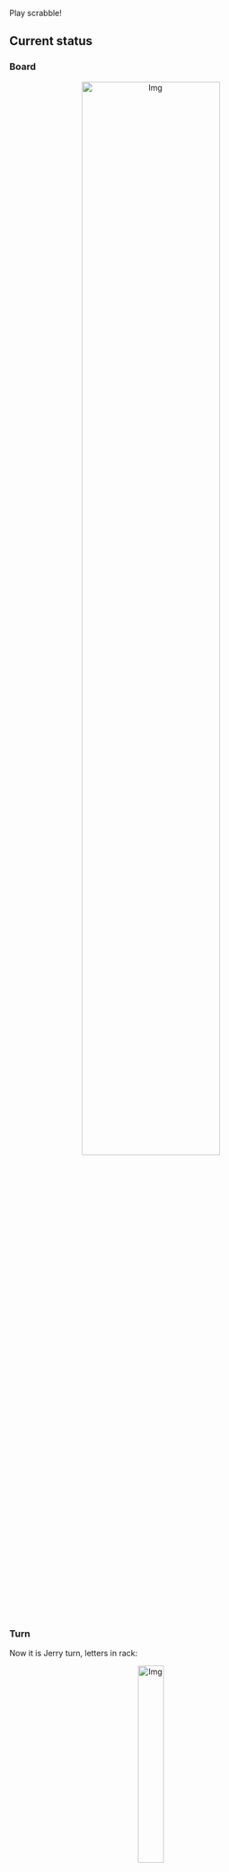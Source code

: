 
Play scrabble!
## Current status
### Board
<p align="center">
<img src="https://raw.githubusercontent.com/radosz99/radosz99/main/board.png" width=70% alt="Img"/>
    </p>
    
### Turn
Now it is Jerry turn, letters in rack:
<p align="center">
<img src="https://raw.githubusercontent.com/radosz99/radosz99/main/rack.png" width=30% alt="Img"/>
</p>

### Game score
| Id | Player name | Points |
  | - | - | - |  
|0 | Tom | 65
|1 | Jerry | 66
## Make the move
Make the move and insert the letters by creating an [issue](https://github.com/radosz99/radosz99/issues/new?title=scrabble%7Cmove%7C7%3AA%3ARIDE&body=Just+push+%27Submit+new+issue%27+or+update+with+your+move.) according to the rules or...

## Possibly best moves  
Are you sure? :smiling_imp: :smiling_imp: :smiling_imp:
<details>
  <summary>Spoiler warning!</summary>
  
  | Id | Move | Issue link | Points |
  | - | - | - | - |  
|1| F:3:lah | [scrabble&#124;move&#124;F:3:lah](https://github.com/radosz99/radosz99/issues/new?title=scrabble%7Cmove%7CF%3A3%3Alah&body=Just+push+%27Submit+new+issue%27+or+update+with+your+move.) | 14 
|2| F:3:rah | [scrabble&#124;move&#124;F:3:rah](https://github.com/radosz99/radosz99/issues/new?title=scrabble%7Cmove%7CF%3A3%3Arah&body=Just+push+%27Submit+new+issue%27+or+update+with+your+move.) | 14 
|3| F:3:ham | [scrabble&#124;move&#124;F:3:ham](https://github.com/radosz99/radosz99/issues/new?title=scrabble%7Cmove%7CF%3A3%3Aham&body=Just+push+%27Submit+new+issue%27+or+update+with+your+move.) | 14 
|4| F:3:nah | [scrabble&#124;move&#124;F:3:nah](https://github.com/radosz99/radosz99/issues/new?title=scrabble%7Cmove%7CF%3A3%3Anah&body=Just+push+%27Submit+new+issue%27+or+update+with+your+move.) | 14 
|5| F:2:gram | [scrabble&#124;move&#124;F:2:gram](https://github.com/radosz99/radosz99/issues/new?title=scrabble%7Cmove%7CF%3A2%3Agram&body=Just+push+%27Submit+new+issue%27+or+update+with+your+move.) | 13 
|6| F:2:glam | [scrabble&#124;move&#124;F:2:glam](https://github.com/radosz99/radosz99/issues/new?title=scrabble%7Cmove%7CF%3A2%3Aglam&body=Just+push+%27Submit+new+issue%27+or+update+with+your+move.) | 13 
|7| F:4:ah | [scrabble&#124;move&#124;F:4:ah](https://github.com/radosz99/radosz99/issues/new?title=scrabble%7Cmove%7CF%3A4%3Aah&body=Just+push+%27Submit+new+issue%27+or+update+with+your+move.) | 13 
|8| F:3:gam | [scrabble&#124;move&#124;F:3:gam](https://github.com/radosz99/radosz99/issues/new?title=scrabble%7Cmove%7CF%3A3%3Agam&body=Just+push+%27Submit+new+issue%27+or+update+with+your+move.) | 12 
|9| F:3:ram | [scrabble&#124;move&#124;F:3:ram](https://github.com/radosz99/radosz99/issues/new?title=scrabble%7Cmove%7CF%3A3%3Aram&body=Just+push+%27Submit+new+issue%27+or+update+with+your+move.) | 11 
|10| F:3:lam | [scrabble&#124;move&#124;F:3:lam](https://github.com/radosz99/radosz99/issues/new?title=scrabble%7Cmove%7CF%3A3%3Alam&body=Just+push+%27Submit+new+issue%27+or+update+with+your+move.) | 11 
</details>
    
## Latest moves

| Id | Type | Move / Letters to replace | Created words / New letters | Date | Points | Player | Who |
| - | - | - | - | - | - | - | - |
|4| INSERT | B:4:quit | ['QUIT'] | 11/25/2022, 11:25:26 | 15 | Tom | [radosz99](github.com/radosz99) |
|3| INSERT | 4:B:qindar | ['QINDAR'] | 11/25/2022, 11:24:40 | 32 | Jerry | [radosz99](github.com/radosz99) |
|2| INSERT | 9:B:kex | ['KEX'] | 11/25/2022, 11:23:52 | 24 | Tom | [radosz99](github.com/radosz99) |
|1| INSERT | D:3:antefix | ['ANTEFIX'] | 11/25/2022, 11:22:28 | 34 | Jerry | [radosz99](github.com/radosz99) |
|0| INSERT | 7:D:fasten | ['FASTEN'] | 11/25/2022, 11:21:33 | 26 | Tom | [radosz99](github.com/radosz99) |